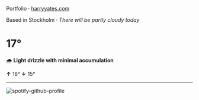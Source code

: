 Portfolio · [harryyates.com](https://harryyates.com)

<!-- WEATHER_START -->
Based in Stockholm · *There will be partly cloudy today*

# 17°
🌧️ **Light drizzle with minimal accumulation**

**↑** 18° **↓** 15°

---
<!-- WEATHER_END -->

<p align="left">
  <a>
    <img src="https://spotify-github-profile.kittinanx.com/api/view?uid=bigbello&cover_image=true&theme=natemoo-re&show_offline=true&background_color=121212&interchange=false&bar_color=53b14f&bar_color_cover=false" alt="spotify-github-profile">
  </a>
</p>